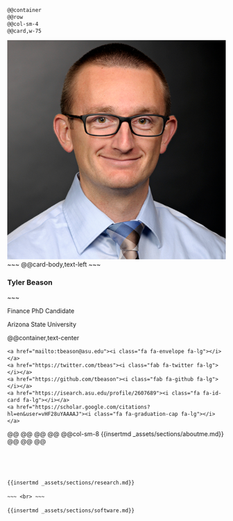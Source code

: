 
~~~ <br> ~~~

@@container
@@row
@@col-sm-4
@@card,w-75
~~~
<img class="card-img-top" src="/assets/tbeason.png" alt="Tyler Beason" style="max-width:100%;height:auto">
~~~
@@card-body,text-left
~~~
<h3 class="card-title">Tyler Beason</h3>
~~~

Finance PhD Candidate

Arizona State University

@@container,text-center
~~~
<a href="mailto:tbeason@asu.edu"><i class="fa fa-envelope fa-lg"></i></a>
<a href="https://twitter.com/tbeas"><i class="fab fa-twitter fa-lg"></i></a>
<a href="https://github.com/tbeason"><i class="fab fa-github fa-lg"></i></a>
<a href="https://isearch.asu.edu/profile/2607689"><i class="fa fa-id-card fa-lg"></i></a>
<a href="https://scholar.google.com/citations?hl=en&user=vHF28uYAAAAJ"><i class="fa fa-graduation-cap fa-lg"></i></a>
~~~
@@
@@
@@
@@
@@col-sm-8
{{insertmd _assets/sections/aboutme.md}}
@@
@@
@@

~~~ <br> ~~~




{{insertmd _assets/sections/research.md}}

~~~ <br> ~~~

{{insertmd _assets/sections/software.md}}
